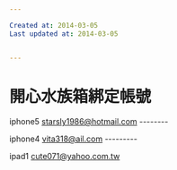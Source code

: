 ```yaml
---

Created at: 2014-03-05
Last updated at: 2014-03-05


---
```


# 開心水族箱綁定帳號


iphone5
starsly1986@hotmail.com
\--------

iphone4
vita318@ail.com
\---------

ipad1
cute071@yahoo.com.tw

